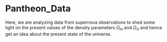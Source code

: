# Pantheon_Data
Here, we are analyzing data from supernova observations to shed some light on the present values of the density parameters $\Omega_{m}$ and $\Omega_\Lambda$ and hence get an idea about the present state of the universe.
